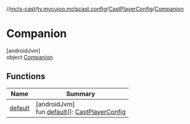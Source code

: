 //[mcls-cast](../../../../index.md)/[tv.mycujoo.mclscast.config](../../index.md)/[CastPlayerConfig](../index.md)/[Companion](index.md)

# Companion

[androidJvm]\
object [Companion](index.md)

## Functions

| Name | Summary |
|---|---|
| [default](default.md) | [androidJvm]<br>fun [default](default.md)(): [CastPlayerConfig](../index.md) |
